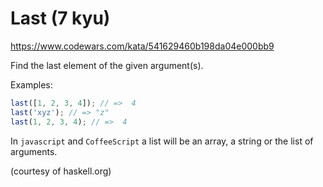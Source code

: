 # Last (7 kyu)

https://www.codewars.com/kata/541629460b198da04e000bb9

Find the last element of the given argument(s).

Examples:

```js
last([1, 2, 3, 4]); // =>  4
last('xyz'); // => "z"
last(1, 2, 3, 4); // =>  4
```

In `javascript` and `CoffeeScript` a list will be an array, a string or the list of arguments.

(courtesy of haskell.org)
